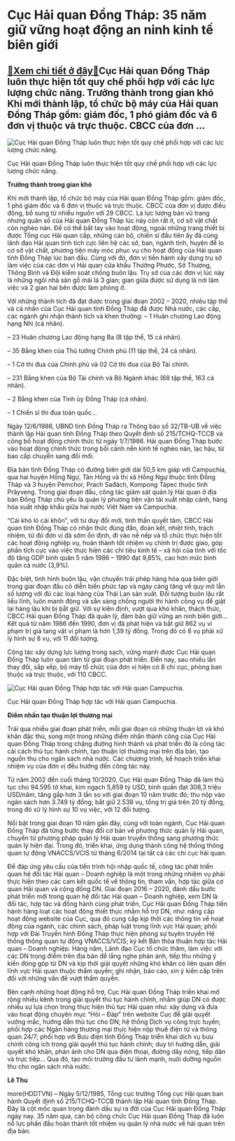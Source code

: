 Cục Hải quan Đồng Tháp: 35 năm giữ vững hoạt động an ninh kinh tế biên giới
===========================================================================

[:gift:Xem chi tiết ở đây:gift:](https://hddtvn.com/cuc-hai-quan-dong-thap-35-nam-giu-vung-hoat-dong-an-ninh-kinh-te-bien-gioi-2/)Cục Hải quan Đồng Tháp luôn thực hiện tốt quy chế phối hợp với các lực lượng chức năng. Trưởng thành trong gian khó Khi mới thành lập, tổ chức bộ máy của Hải quan Đồng Tháp gồm: giám đốc, 1 phó giám đốc và 6 đơn vị thuộc và trực thuộc. CBCC của đơn …
----------------------------------------------------------------------------------------------------------------------------------------------------------------------------------------------------------------------------------------------------------





![Cục Hải quan Đồng Tháp luôn thực hiện tốt quy chế phối hợp với các lực lượng chức năng.](https://hddtvn.com/wp-content/uploads/2021/01/5445_10-4246_Phoi_hop-2020-So_ket_Hai_quan-Bien_phong_2020_1.jpg "Cục Hải quan Đồng Tháp luôn thực hiện tốt quy chế phối hợp với các lực lượng chức năng.")


Cục Hải quan Đồng Tháp luôn thực hiện tốt quy chế phối hợp với các lực lượng chức năng.



**Trưởng thành trong gian khó**


Khi mới thành lập, tổ chức bộ máy của Hải quan Đồng Tháp gồm: giám đốc, 1 phó giám đốc và 6 đơn vị thuộc và trực thuộc. CBCC của đơn vị được điều động, bổ sung từ nhiều nguồn với 29 CBCC. Là lực lượng bán vũ trang nhưng quân số của Hải quan Đồng Tháp lúc này còn rất ít, cơ sở vật chất còn nghèo nàn. Để có thể bắt tay vào hoạt động, ngoài những trang thiết bị được Tổng cục Hải quan cấp, những cán bộ, chiến sĩ đầu tiên ấy đã cùng lãnh đạo Hải quan tỉnh tích cực liên hệ các sở, ban, ngành tỉnh, huyện để lo cơ sở vật chất, phương tiện máy móc phục vụ cho hoạt động của Hải quan tỉnh Đồng Tháp lúc ban đầu. Cùng với đó, đơn vị tiến hành xây dựng trụ sở làm việc của các đơn vị Hải quan cửa khẩu Thường Phước, Sở Thượng, Thông Bình và Đội kiểm soát chống buôn lậu. Trụ sở của các đơn vị lúc này là những ngôi nhà sàn gỗ mái lá 3 gian; gian giữa được sử dụng là nơi làm việc và 2 gian hai bên được làm phòng ở.





Với những thành tích đã đạt được trong giai đoạn 2002 – 2020, nhiều tập thể và cá nhân của Cục Hải quan tỉnh Đồng Tháp đã được Nhà nước, các cấp, các ngành ghi nhận thành tích và khen thưởng: 
– 1 Huân chương Lao động hạng Nhì (cá nhân).


– 23 Huân chương Lao động hạng Ba (8 tập thể, 15 cá nhân).


– 35 Bằng khen của Thủ tướng Chính phủ (11 tập thể, 24 cá nhân).


– 1 Cờ thi đua của Chính phủ và 02 Cờ thi đua của Bộ Tài chính.


– 231 Bằng khen của Bộ Tài chính và Bộ Ngành khác (68 tập thể, 163 cá nhân).


– 2 Bằng khen của Tỉnh ủy Đồng Tháp (cá nhân).


– 1 Chiến sĩ thi đua toàn quốc…






Ngày 12/6/1986, UBND tỉnh Đồng Tháp ra Thông báo số 32/TB-UB về việc thành lập Hải quan tỉnh Đồng Tháp theo Quyết định số 215/TCHQ-TCCB và công bố hoạt động chính thức từ ngày 1/7/1986. Hải quan Đồng Tháp bước vào hoạt động chính thức trong bối cảnh nền kinh tế nghèo nàn, lạc hậu, từ bao cấp chuyển sang đổi mới.


Địa bàn tỉnh Đồng Tháp có đường biên giới dài 50,5 km giáp với Campuchia, qua hai huyện Hồng Ngự, Tân Hồng và thị xã Hồng Ngự thuộc tỉnh Đồng Tháp và 3 huyện Pèmchor, Prach Sađách, Kompong Tàpec thuộc tỉnh Prâyveng. Trong giai đoạn đầu, công tác giám sát quản lý Hải quan ở địa bàn Đồng Tháp chủ yếu là quản lý phương tiện vận tải xuất nhập cảnh, hàng hóa xuất nhập khẩu giữa hai nước Việt Nam và Campuchia.


“Cái khó ló cái khôn”, với tư duy đổi mới, tinh thần quyết tâm, CBCC Hải quan tỉnh Đồng Tháp có nhận thức đúng đắn, đoàn kết, nhiệt tình, trách nhiệm, từ đó đơn vị đã sớm ổn định, đi vào nề nếp và tổ chức thực hiện tốt các hoạt động nghiệp vụ, hoàn thành tốt nhiệm vụ chính trị được giao, góp phần tích cực vào việc thực hiện các chỉ tiêu kinh tế – xã hội của tỉnh với tốc độ tăng GDP bình quân 5 năm 1986 – 1990 đạt 9,85%, cao hơn mức bình quân cả nước (3,9%).


Đặc biệt, tình hình buôn lậu, vận chuyển trái phép hàng hóa qua biên giới trong giai đoạn đầu có diễn biến phức tạp và ngày càng tăng về quy mô lẫn số lượng với đủ các loại hàng của Thái Lan sản xuất. Đối tượng buôn lậu rất liều lĩnh, luôn manh động và sẵn sàng chống người thi hành công vụ để giật lại hàng lậu khi bị bắt giữ. Với sự kiên định, vượt qua khó khăn, thách thức, CBCC Hải quan Đồng Tháp đã quản lý, đảm bảo giữ vững an ninh biên giới… Kết quả từ năm 1986 đến 1990, đơn vị đã phát hiện và bắt giữ 862 vụ vi phạm trị giá tang vật vi phạm là hơn 1,39 tỷ đồng. Trong đó có 8 vụ phải xử lý hình sự 8 vụ, với 11 đối tượng.


Công tác xây dựng lực lượng trong sạch, vững mạnh được Cục Hải quan Đồng Tháp luôn quan tâm từ giai đoạn phát triển. Đến nay, sau nhiều lần thay đổi, sắp xếp, bộ máy tổ chức của đơn vị hiện có 8 chi cục, phòng ban thuộc và trực thuộc, với 110 CBCC.





![Cục Hải quan Đồng Tháp hợp tác với Hải quan  Campuchia.](https://hddtvn.com/wp-content/uploads/2021/01/5446_10-4252_Phoi_hop-2019-Hoi_dam_hop_tac_HQ_Dong_Thap-Preyveng_2019_1.jpg "Cục Hải quan Đồng Tháp hợp tác với Hải quan  Campuchia.")


Cục Hải quan Đồng Tháp hợp tác với Hải quan Campuchia.



**Điểm nhấn tạo thuận lợi thương mại**


Trải qua nhiều giai đoạn phát triển, mỗi giai đoạn có những thuận lợi và khó khăn đặc thù, song một trong những điểm nhấn thành công của Cục Hải quan Đồng Tháp trong chặng đường hình thành và phát triển đó là công tác cải cách thủ tục hành chính, tạo thuận lợi thương mại trên địa bàn, tạo nguồn thu cho ngân sách nhà nước. Các chương trình, kế hoạch triển khai nhiệm vụ của đơn vị đều hướng đến công tác này.





Từ năm 2002 đến cuối tháng 10/2020, Cục Hải quan Đồng Tháp đã làm thủ tục cho 94.595 tờ khai, kim ngạch 5,859 tỷ USD, bình quân đạt 308,3 triệu USD/năm, tăng gấp hơn 3 lần so với giai đoạn 10 năm trước đó; thu nộp vào ngân sách hơn 3.749 tỷ đồng; bắt giữ 2.538 vụ, tổng trị giá trên 20 tỷ đồng, trong đó xử lý hình sự 10 vụ việc, với 12 đối tượng.



Nổi bật trong giai đoạn 10 năm gần đây, cùng với toàn ngành, Cục Hải quan Đồng Tháp đã từng bước thay đổi cơ bản về phương thức quản lý Hải quan, chuyển từ phương pháp quản lý Hải quan truyền thống sang phương thức quản lý hiện đại. Trong đó, triển khai, ứng dụng thành công hệ thống thông quan tự động VNACCS/VCIS từ tháng 6/2014 tại tất cả các chi cục hải quan.


Để đáp ứng yêu cầu của tiến trình hội nhập quốc tế, công tác phát triển quan hệ đối tác Hải quan – Doanh nghiệp là một trong những nhiệm vụ phải thực hiện theo các cam kết quốc tế về thông tin, tham vấn, hợp tác giữa cơ quan Hải quan và cộng đồng DN. Giai đoạn 2016 – 2020, đánh dấu bước phát triển mới trong quan hệ đối tác Hải quan – Doanh nghiệp, xem DN là đối tác, hợp tác và đồng hành cùng phát triển, Cục Hải quan Đồng Tháp tiến hành hàng loạt các hoạt động thiết thực nhằm hỗ trợ DN, như: nâng cấp hoạt động website của Cục, qua đó cung cấp kịp thời các thông tin về hoạt động của ngành, các chính sách, pháp luật trong lĩnh vực Hải quan; phối hợp với Đài Truyền hình Đồng Tháp thực hiện phóng sự tuyên truyền Hệ thống thông quan tự động VNACCS/VCIS; ký kết Bản thỏa thuận hợp tác Hải quan – Doanh nghiệp. Hàng năm, Lãnh đạo Cục tổ chức thăm, làm việc với các DN trọng điểm trên địa bàn để lắng nghe phản ánh, tiếp thu những ý kiến đóng góp từ DN và kịp thời giải quyết những khó khăn có liên quan đến lĩnh vực Hải quan thuộc thẩm quyền; ghi nhận, báo cáo, xin ý kiến cấp trên đối với những vấn đề vượt thẩm quyền.


Bên cạnh những hoạt động hỗ trợ, Cục Hải quan Đồng Tháp triển khai mở rộng nhiều kênh trong giải quyết thủ tục hành chính, nhằm giúp DN có được nhiều sự lựa chọn trong thực hiện thủ tục Hải quan như: xây dựng và đưa vào hoạt động chuyên mục “Hỏi – Đáp” trên website Cục để giải quyết vướng mắc, hướng dẫn thủ tục cho DN; hệ thống Dịch vụ công trực tuyến; phối hợp các Ngân hàng thương mại thực hiện nộp thuế điện tử và thông quan 24/7; phối hợp với Bưu điện tỉnh Đồng Tháp triển khai dịch vụ bưu chính công ích trong giải quyết thủ tục hành chính; duy trì hướng dẫn, giải quyết khó khăn, phản ánh cho DN qua điện thoại, đường dây nóng, tiếp dân và trực tiếp… Qua đó, tạo môi trường đầu tư lành mạnh, nuôi dưỡng nguồn thu cho ngân sách nhà nước.




**Lê Thu**



more(HDDTVN) – Ngày 5/12/1985, Tổng cục trưởng Tổng cục Hải quan ban hành Quyết định số 215/TCHQ-TCCB thành lập Hải quan tỉnh Đồng Tháp. Đây là cột mốc quan trọng đánh dấu sự ra đời của Cục Hải quan Đồng Tháp ngày nay. 35 năm qua, cán bộ công chức Cục Hải quan Đồng Tháp đã luôn nỗ lực phấn đấu hoàn thành tốt nhiệm vụ quản lý nhà nước về hải quan trên địa bàn.


